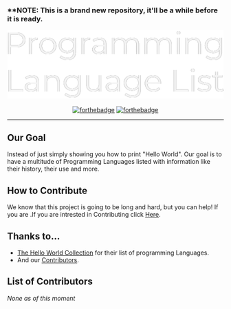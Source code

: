 ### ****NOTE:** This is a brand new repository, it'll be a while before it is ready.

<div align="center">
<img src="Resources/PLL-banner.png" alt="Programming Language List Banner">
  
  [![forthebadge](https://forthebadge.com/images/badges/made-with-markdown.svg)](https://forthebadge.com)
  [![forthebadge](https://forthebadge.com/images/badges/built-with-love.svg)](https://forthebadge.com)
    </div>
  
---
## Our Goal
Instead of just simply showing you how to print "Hello World". Our goal is to have a multitude of Programming Languages listed with information like their history, their use and more.

## How to Contribute
We know that this project is going to be long and hard, but you can help! If you are    .If you are intrested in Contributing click [Here](https://github.com/Maniacxxx/programming-language-list/blob/main/Contribute.md).


## Thanks to...
- [The Hello World Collection](http://helloworldcollection.de/) for their list of programming Languages.
- And our [Contributors](#List-of-Contributors).

## List of Contributors
*None as of this moment*
